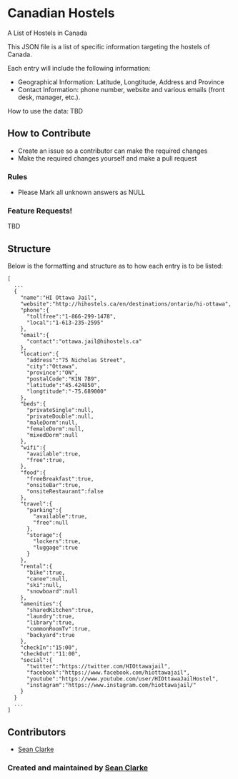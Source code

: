 # Canadian Hostels
A List of Hostels in Canada

This JSON file is a list of specific information targeting the hostels of Canada.

Each entry will include the following information:
- Geographical Information: Latitude, Longtitude, Address and Province
- Contact Information: phone number, website and various emails (front desk, manager, etc.).

How to use the data:
TBD

## How to Contribute
- Create an issue so a contributor can make the required changes
- Make the required changes yourself and make a pull request

### Rules
- Please Mark all unknown answers as NULL

### Feature Requests!
TBD

## Structure
Below is the formatting and structure as to how each entry is to be listed:
```
[
  ...
  {
    "name":"HI Ottawa Jail",
    "website":"http://hihostels.ca/en/destinations/ontario/hi-ottawa",
    "phone":{
      "tollfree":"1-866-299-1478",
      "local":"1-613-235-2595"
    },
    "email":{
      "contact":"ottawa.jail@hihostels.ca"
    },
    "location":{
      "address":"75 Nicholas Street",
      "city":"Ottawa",
      "province":"ON",
      "postalCode":"K1N 7B9",
      "latitude":"45.424850",
      "longtitude":"-75.689000"
    },
    "beds":{
      "privateSingle":null,
      "privateDouble":null,
      "maleDorm":null,
      "femaleDorm":null,
      "mixedDorm":null
    },
    "wifi":{
      "available":true,
      "free":true,
    },
    "food":{
      "freeBreakfast":true,
      "onsiteBar":true,
      "onsiteRestaurant":false
    },
    "travel":{
      "parking":{
        "available":true,
        "free":null
      },
      "storage":{
        "lockers":true,
        "luggage":true
      }
    },
    "rental":{
      "bike":true,
      "canoe":null,
      "ski":null,
      "snowboard":null
    },
    "amenities":{
      "sharedKitchen":true,
      "laundry":true,
      "library":true,
      "commonRoomTv":true,
      "backyard":true
    },
    "checkIn":"15:00",
    "checkOut":"11:00",
    "social":{
      "twitter":"https://twitter.com/HIOttawajail",
      "facebook":"https://www.facebook.com/hiottawajail",
      "youtube":"https://www.youtube.com/user/HIOttawaJailHostel",
      "instagram":"https://www.instagram.com/hiottawajail/"
    }
  }
  ...
]
  ```

## Contributors
- [Sean Clarke](http://seanland.ca)

### Created and maintained by [Sean Clarke](http://seanland.ca)
